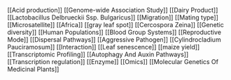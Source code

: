 [[Acid production]]
[[Genome-wide Association Study]]
[[Dairy Product]]
[[Lactobacillus Delbrueckii Ssp. Bulgaricus]]
[[Migration]]
[[Mating type]]
[[Microsatellite]]
[[Africa]]
[[gray leaf spot]]
[[Cercospora Zeina]]
[[Genetic diversity]]
[[Human Populations]]
[[Blood Group Systems]]
[[Reproductive Mode]]
[[Dispersal Pathways]]
[[Aggressive Pathogen]]
[[Cylindrocladium Pauciramosum]]
[[Interaction]]
[[Leaf senescence]]
[[maize yield]]
[[Transcriptomic Profiling]]
[[Autophagy And Auxin Pathways]]
[[Transcription regulation]]
[[Enzyme]]
[[Omics]]
[[Molecular Genetics Of Medicinal Plants]]
